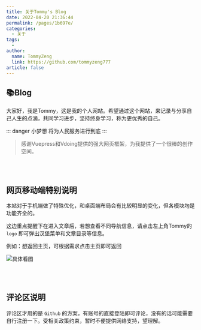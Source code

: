 ```yaml
---
title: 关于Tommy's Blog
date: 2022-04-20 21:36:44
permalink: /pages/1b697e/
categories:
  - 关于
tags:
  - 
author: 
  name: TommyZeng
  link: https://github.com/tommyzeng777
article: false
---
```


## 📚Blog
大家好，我是Tommy，这是我的个人网站。希望通过这个网站，来记录与分享自己人生的点滴，共同学习进步，坚持终身学习，称为更优秀的自己。

::: danger 小梦想
将为人民服务进行到底
:::

> 感谢Vuepress和Vdoing提供的强大网页框架，为我提供了一个很棒的创作空间。

<br>
<br>

## 网页移动端特别说明

本站对于手机端做了特殊优化，和桌面端布局会有比较明显的变化，但各模块均是功能齐全的。

这边重点提醒下在进入文章后，若想查看不同导航信息，请点击左上角Tommy的 `logo` 即可弹出汉堡菜单和文章目录等信息。

例如：想返回主页，可根据需求点击主页即可返回


![具体看图](https://gcore.jsdelivr.net/gh/TommyZeng777/picgo/img/202210061953588.png)

<br>
<br>

## 评论区说明

评论区才用的是 `Github` 的方案，有账号的直接登陆即可评论，没有的话可能需要自行注册一下。受相关政策约束，暂时不便提供网络支持，望理解。


